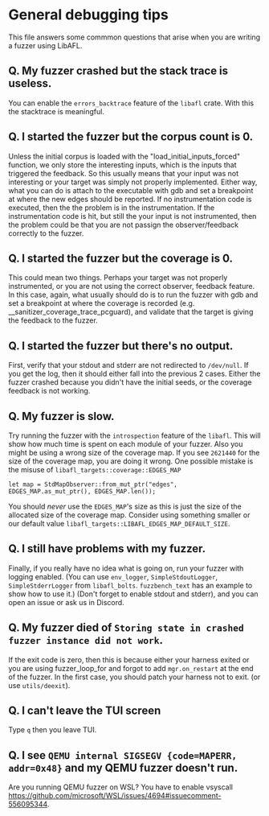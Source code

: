 # General debugging tips
This file answers some commmon questions that arise when you are writing a fuzzer using LibAFL.

## Q. My fuzzer crashed but the stack trace is useless.
You can enable the `errors_backtrace` feature of the `libafl` crate. With this the stacktrace is meaningful.

## Q. I started the fuzzer but the corpus count is 0.
Unless the initial corpus is loaded with the "load_initial_inputs_forced" function, we only store the interesting inputs, which is the inputs that triggered the feedback. So this usually means that your input was not interesting or your target was simply not properly implemented. 
Either way, what you can do is attach to the executable with gdb and set a breakpoint at where the new edges should be reported. If no instrumentation code is executed, then the the problem is in the instrumentation. If the instrumentation code is hit, but still the your input is not instrumented, then the problem could be that you are not passign the observer/feedback correctly to the fuzzer.

## Q. I started the fuzzer but the coverage is 0.
This could mean two things. Perhaps your target was not properly instrumented, or you are not using the correct observer, feedback feature.
In this case, again, what usually should do is to run the fuzzer with gdb and set a breakpoint at where the coverage is recorded (e.g. __sanitizer_coverage_trace_pcguard), and validate that the target is giving the feedback to the fuzzer.

## Q. I started the fuzzer but there's no output.
First, verify that your stdout and stderr are not redirected to `/dev/null`. If you get the log, then it should either fall into the previous 2 cases. Either the fuzzer crashed because you didn't have the initial seeds, or the coverage feedback is not working.

## Q. My fuzzer is slow.
Try running the fuzzer with the `introspection` feature of the `libafl`. This will show how much time is spent on each module of your fuzzer. Also you might be using a wrong size of the coverage map. If you see `2621440` for the size of the coverage map, you are doing it wrong. One possible mistake is the misuse of `libafl_targets::coverage::EDGES_MAP`
```
let map = StdMapObserver::from_mut_ptr("edges", EDGES_MAP.as_mut_ptr(), EDGES_MAP.len());
```
You should *never* use the `EDGES_MAP`'s size as this is just the size of the allocated size of the coverage map. Consider using something smaller or our default value `libafl_targets::LIBAFL_EDGES_MAP_DEFAULT_SIZE`.

## Q. I still have problems with my fuzzer.
Finally, if you really have no idea what is going on, run your fuzzer with logging enabled. (You can use `env_logger`, `SimpleStdoutLogger`, `SimpleStderrLogger` from `libafl_bolts`. `fuzzbench_text` has an example to show how to use it.) (Don't forget to enable stdout and stderr), and you can open an issue or ask us in Discord.

## Q. My fuzzer died of `Storing state in crashed fuzzer instance did not work`.
If the exit code is zero, then this is because either your harness exited or you are using fuzzer_loop_for and forgot to add `mgr.on_restart` at the end of the fuzzer. In the first case, you should patch your harness not to exit. (or use `utils/deexit`).

## Q. I can't leave the TUI screen
Type `q` then you leave TUI.

## Q. I see `QEMU internal SIGSEGV {code=MAPERR, addr=0x48}` and my QEMU fuzzer doesn't run.
Are you running QEMU fuzzer on WSL? You have to enable vsyscall https://github.com/microsoft/WSL/issues/4694#issuecomment-556095344.